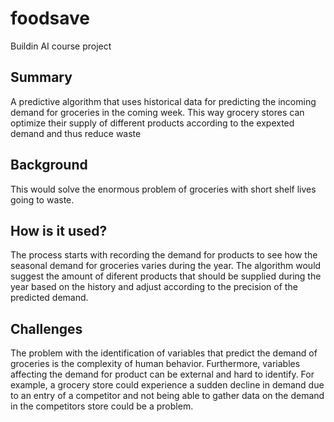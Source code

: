 # foodsave
Buildin AI course project
<!-- This is the markdown template for the final project of the Building AI course, 
created by Reaktor Innovations and University of Helsinki. 
Copy the template, paste it to your GitHub README and edit! -->

## Summary

A predictive algorithm that uses historical data for predicting the incoming demand for groceries in the coming week. This way grocery stores can optimize their supply of different products according to the expexted demand and thus reduce waste

## Background

This would solve the enormous problem of groceries with short shelf lives going to waste.

## How is it used?

The process starts with recording the demand for products to see how the seasonal demand for groceries varies during the year. The algorithm would suggest the amount of diferent products that should be supplied during the year based on the history and adjust according to the precision of the predicted demand.


## Challenges

The problem with the identification of variables that predict the demand of groceries is the complexity of human behavior. Furthermore, variables affecting the demand for product can be external and hard to identify. For example, a grocery store could experience a sudden decline in demand due to an entry of a competitor and not being able to gather data on the demand in the competitors store could be a problem. 
